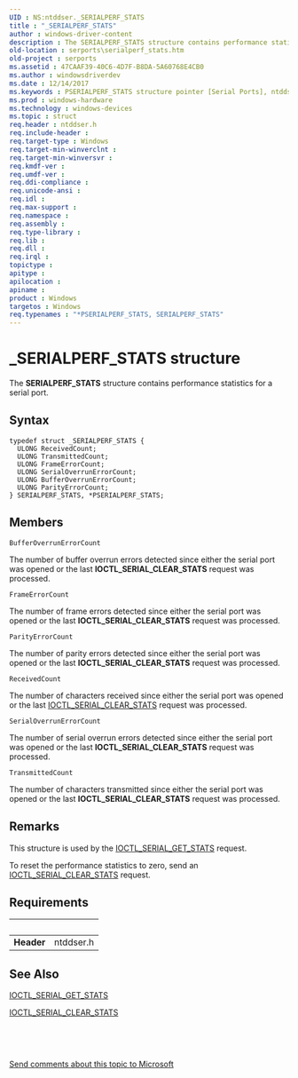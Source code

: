 ```yaml
---
UID : NS:ntddser._SERIALPERF_STATS
title : "_SERIALPERF_STATS"
author : windows-driver-content
description : The SERIALPERF_STATS structure contains performance statistics for a serial port.
old-location : serports\serialperf_stats.htm
old-project : serports
ms.assetid : 47CAAF39-40C6-4D7F-B8DA-5A60768E4CB0
ms.author : windowsdriverdev
ms.date : 12/14/2017
ms.keywords : PSERIALPERF_STATS structure pointer [Serial Ports], ntddser/PSERIALPERF_STATS, serports.serialperf_stats, _SERIALPERF_STATS, PSERIALPERF_STATS, SERIALPERF_STATS structure [Serial Ports], SERIALPERF_STATS, ntddser/SERIALPERF_STATS, *PSERIALPERF_STATS
ms.prod : windows-hardware
ms.technology : windows-devices
ms.topic : struct
req.header : ntddser.h
req.include-header : 
req.target-type : Windows
req.target-min-winverclnt : 
req.target-min-winversvr : 
req.kmdf-ver : 
req.umdf-ver : 
req.ddi-compliance : 
req.unicode-ansi : 
req.idl : 
req.max-support : 
req.namespace : 
req.assembly : 
req.type-library : 
req.lib : 
req.dll : 
req.irql : 
topictype : 
apitype : 
apilocation : 
apiname : 
product : Windows
targetos : Windows
req.typenames : "*PSERIALPERF_STATS, SERIALPERF_STATS"
---
```


# _SERIALPERF_STATS structure
The <b>SERIALPERF_STATS</b> structure contains performance statistics for a serial port.

## Syntax
````
typedef struct _SERIALPERF_STATS {
  ULONG ReceivedCount;
  ULONG TransmittedCount;
  ULONG FrameErrorCount;
  ULONG SerialOverrunErrorCount;
  ULONG BufferOverrunErrorCount;
  ULONG ParityErrorCount;
} SERIALPERF_STATS, *PSERIALPERF_STATS;
````

## Members


`BufferOverrunErrorCount`

The number of buffer overrun errors detected since either the serial port was opened or the last <b>IOCTL_SERIAL_CLEAR_STATS</b> request was processed.

`FrameErrorCount`

The number of frame errors detected since either the serial port was opened or the last <b>IOCTL_SERIAL_CLEAR_STATS</b> request was processed.

`ParityErrorCount`

The number of parity errors detected since either the serial port was opened or the last <b>IOCTL_SERIAL_CLEAR_STATS</b> request was processed.

`ReceivedCount`

The number of characters received since either the serial port was opened or the last <a href="..\ntddser\ni-ntddser-ioctl_serial_clear_stats.md">IOCTL_SERIAL_CLEAR_STATS</a> request was processed.

`SerialOverrunErrorCount`

The number of serial overrun errors detected since either the serial port was opened or the last <b>IOCTL_SERIAL_CLEAR_STATS</b> request was processed.

`TransmittedCount`

The number of characters transmitted since either the serial port was opened or the last <b>IOCTL_SERIAL_CLEAR_STATS</b> request was processed.

## Remarks
This structure is used by the <a href="..\ntddser\ni-ntddser-ioctl_serial_get_stats.md">IOCTL_SERIAL_GET_STATS</a> request.

To reset the performance statistics to zero, send an <a href="..\ntddser\ni-ntddser-ioctl_serial_clear_stats.md">IOCTL_SERIAL_CLEAR_STATS</a> request.

## Requirements
| &nbsp; | &nbsp; |
| ---- |:---- |
| **Header** | ntddser.h |

## See Also

<a href="..\ntddser\ni-ntddser-ioctl_serial_get_stats.md">IOCTL_SERIAL_GET_STATS</a>

<a href="..\ntddser\ni-ntddser-ioctl_serial_clear_stats.md">IOCTL_SERIAL_CLEAR_STATS</a>

 

 

<a href="mailto:wsddocfb@microsoft.com?subject=Documentation%20feedback [serports\serports]:%20SERIALPERF_STATS structure%20 RELEASE:%20(12/14/2017)&amp;body=%0A%0APRIVACY STATEMENT%0A%0AWe use your feedback to improve the documentation. We don't use your email address for any other purpose, and we'll remove your email address from our system after the issue that you're reporting is fixed. While we're working to fix this issue, we might send you an email message to ask for more info. Later, we might also send you an email message to let you know that we've addressed your feedback.%0A%0AFor more info about Microsoft's privacy policy, see http://privacy.microsoft.com/en-us/default.aspx." title="Send comments about this topic to Microsoft">Send comments about this topic to Microsoft</a>